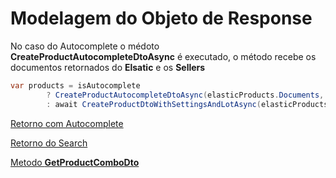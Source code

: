 # Modelagem do Objeto de Response

No caso do Autocomplete o médoto **CreateProductAutocompleteDtoAsync**  é executado, o método recebe os documentos retornados do **Elsatic** e os **Sellers**

```csharp
var products = isAutocomplete
        ? CreateProductAutocompleteDtoAsync(elasticProducts.Documents, sellers)
        : await CreateProductDtoWithSettingsAndLotAsync(elasticProducts.Documents.ToList(), customers, sellers);
```

[Retorno com Autocomplete](Modelagem%20do%20Objeto%20de%20Response%201d2f50adc1944cefaedcb32abdb343dd/Retorno%20com%20Autocomplete%208be181e74a844d1292c2a1a7b741c555.md)

[Retorno do Search](Modelagem%20do%20Objeto%20de%20Response%201d2f50adc1944cefaedcb32abdb343dd/Retorno%20do%20Search%2031a83f9051194b699b21698f5bc9d0f6.md)

[Metodo **GetProductComboDto**](Modelagem%20do%20Objeto%20de%20Response%201d2f50adc1944cefaedcb32abdb343dd/Metodo%20GetProductComboDto%2047455753da594751886d755cd2848d92.md)